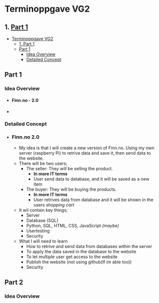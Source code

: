 # Terminoppgave VG2

## 1. [Part 1](#part-1)
- [Terminoppgave VG2](#terminoppgave-vg2)
  - [1. Part 1](#1-part-1)
  - [Part 1](#part-1)
    - [Idea Overview](#idea-overview)
    - [Detailed Concept](#detailed-concept)


## Part 1
### Idea Overview
- #### Finn.no - 2.0
- #### 

### Detailed Concept
- ### Finn.no 2.0
   - My idea is that I will create a new version of Finn.no. Using my own server (raspberry Pi) to retrive data and save it, then send data to the website.
   - There will be two users;
      - The seller: They will be selling the product.
         - **In more IT terms**
         - User send data to database, and it will be saved as a new item
      - The buyer: They will be buying the products.
         - **In more IT terms**
         - User retrives data from database and it will be shown in the users *shopping cart*
   - It wil contain key things;
      - Server
      - Database (SQL)
      - Python, SQL, HTML, CSS, JavaScript *(maybe)*
      - Usertesting
      - Security
   - What I will need to learn
      - How to retrive and send data from databases within the server
      - To apply the data saved in the database to the website
      - To let multiple user get access to the website
      - Publish the website (not using github(If im able too))
      - Security


## Part 2

### Idea Overview



